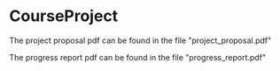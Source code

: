 # CourseProject

The project proposal pdf can be found in the file "project_proposal.pdf"

The progress report pdf can be found in the file "progress_report.pdf"
